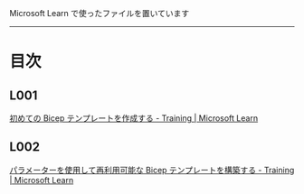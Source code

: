 Microsoft Learn で使ったファイルを置いています

---


# 目次

## L001
[初めての Bicep テンプレートを作成する - Training | Microsoft Learn](https://learn.microsoft.com/ja-jp/training/modules/build-first-bicep-template/)

## L002
[パラメーターを使用して再利用可能な Bicep テンプレートを構築する - Training | Microsoft Learn](https://learn.microsoft.com/ja-jp/training/modules/build-reusable-bicep-templates-parameters/)